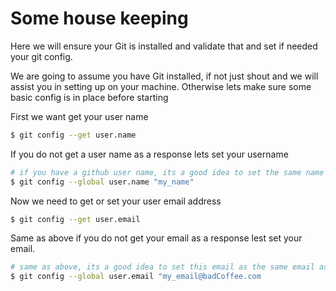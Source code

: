 # Some house keeping

Here we will ensure your Git is installed and validate that and set if needed your git config. 

We are going to assume you have Git installed, if not just shout and we will assist you in setting up on your machine. Otherwise lets make sure some basic config is in place before starting 

First we want get your user name 
```sh
$ git config --get user.name
```
If you do not get a user name as a response lets set your username 
```sh
# if you have a github user name, its a good idea to set the same name here, also remember to keep it somewhat professional.
$ git config --global user.name "my_name"
```

Now we need to get or set your user email address 
```sh
$ git config --get user.email
```
Same as above if you do not get your email as a response lest set your email.
```sh
# same as above, its a good idea to set this email as the same email associated with your github profile, oh and keep it somewhat professional too. 
$ git config --global user.email "my_email@badCoffee.com
```



